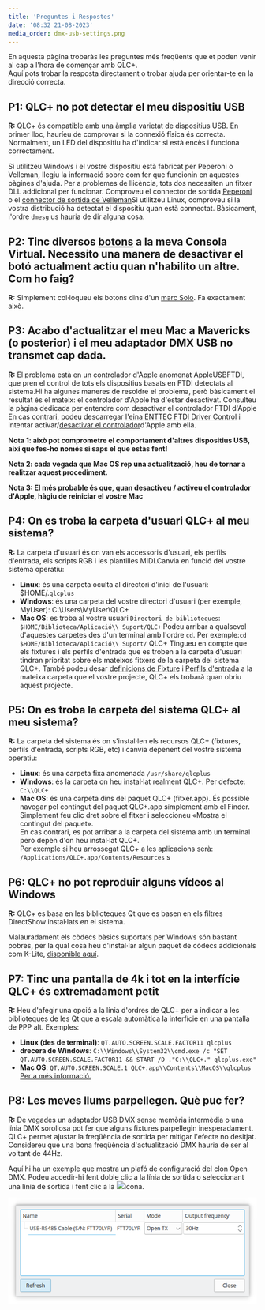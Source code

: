 ```yaml
---
title: 'Preguntes i Respostes'
date: '08:32 21-08-2023'
media_order: dmx-usb-settings.png
---
```


En aquesta pàgina trobaràs les preguntes més freqüents que et poden venir al cap a l'hora de començar amb QLC+.  
Aquí pots trobar la resposta directament o trobar ajuda per orientar-te en la direcció correcta.

## P1: QLC+ no pot detectar el meu dispositiu USB

**R:** QLC+ és compatible amb una àmplia varietat de dispositius USB. En primer lloc, hauríeu de comprovar si la
connexió física és correcta. Normalment, un LED del dispositiu ha d'indicar si està encès i funciona correctament.

Si utilitzeu Windows i el vostre dispositiu està fabricat per Peperoni o Velleman, llegiu la informació sobre com
fer que funcionin en aquestes pàgines d'ajuda. Per a problemes de llicència, tots dos necessiten un fitxer DLL
addicional per funcionar. Comproveu el connector de sortida [Peperoni](/plugins/peperoni) o el
[connector de sortida de Velleman](/plugins/velleman)Si utilitzeu Linux, comproveu si la vostra distribució ha detectat
el dispositiu quan està connectat. Bàsicament, l'ordre `dmesg` us hauria de dir alguna cosa.

## P2: Tinc diversos [botons](/virtual-console/button) a la meva Consola Virtual. Necessito una manera de desactivar el botó actualment actiu quan n'habilito un altre. Com ho faig?

**R:** Simplement col·loqueu els botons dins d'un [marc Solo](/virtual-console/solo-frame). Fa exactament això.

## P3: Acabo d'actualitzar el meu Mac a Mavericks (o posterior) i el meu adaptador DMX USB no transmet cap dada.

**R:** El problema està en un controlador d'Apple anomenat AppleUSBFTDI, que pren el control de tots
els dispositius basats en FTDI detectats al sistema.Hi ha algunes maneres de resoldre el problema,
però bàsicament el resultat és el mateix: el controlador d'Apple ha d'estar desactivat. Consulteu
la pàgina dedicada per entendre com desactivar el controlador FTDI d'Apple En cas contrari, podeu
descarregar [l'eina ENTTEC FTDI Driver Control](https://www.dmxis.com/release/FtdiDriverControl.zip)
i intentar activar/[desactivar el controlador](/plugins/disable-apple-serial-vcp-driver)d'Apple amb ella.

**Nota 1: això pot comprometre el comportament d'altres dispositius USB, així que fes-ho només si saps el que estàs fent!**

**Nota 2: cada vegada que Mac OS rep una actualització, heu de tornar a realitzar aquest procediment.**

**Nota 3: El més probable és que, quan desactiveu / activeu el controlador d'Apple, hàgiu de reiniciar el vostre Mac**

## P4: On es troba la carpeta d'usuari QLC+ al meu sistema?

**R:** La carpeta d'usuari és on van els accessoris d'usuari, els perfils d'entrada, els scripts RGB
i les plantilles MIDI.Canvia en funció del vostre sistema operatiu:

* **Linux**: és una carpeta oculta al directori d'inici de l'usuari: $HOME/.`qlcplus`
* **Windows**: és una carpeta del vostre directori d'usuari (per exemple, MyUser): C:\\Users\\MyUser\\QLC+
* **Mac OS**: es troba al vostre usuari `Directori de biblioteques`: `$HOME/Biblioteca/Aplicació\\ Suport/QLC+`
  Podeu arribar a qualsevol d'aquestes carpetes des d'un terminal amb l'ordre `cd`. Per exemple:`cd $HOME/Biblioteca/Aplicació\\ Suport/`
  QLC+ Tingueu en compte que els fixtures i els perfils d'entrada que es troben a la carpeta d'usuari
  tindran prioritat sobre els mateixos fitxers de la carpeta del sistema QLC+. També podeu desar
  [definicions de Fixture](/basics/glossary-and-concepts#fixtures) i [Perfils d'entrada](/input-output/input-profiles)
  a la mateixa carpeta que el vostre projecte, QLC+ els trobarà quan obriu aquest projecte.

## P5: On es troba la carpeta del sistema QLC+ al meu sistema?

**R:** La carpeta del sistema és on s'instal·len els recursos QLC+ (fixtures, perfils d'entrada, scripts RGB, etc) i canvia depenent del vostre sistema operatiu:

* **Linux**: és una carpeta fixa anomenada `/usr/share/qlcplus`
* **Windows**: és la carpeta on heu instal·lat realment QLC+. Per defecte: `C:\\QLC+`
* **Mac OS**: és una carpeta dins del paquet QLC+ (fitxer.app). És possible navegar pel contingut del
  paquet QLC+.app simplement amb el Finder. Simplement feu clic dret sobre el fitxer i seleccioneu
  «Mostra el contingut del paquet».<br>En cas contrari, es pot arribar a la carpeta del sistema amb
  un terminal però depèn d'on heu instal·lat QLC+.<br>Per exemple si heu arrossegat QLC+ a les aplicacions
  serà: `/Applications/QLC+.app/Contents/Resources` s

## P6: QLC+ no pot reproduir alguns vídeos al Windows

**R:** QLC+ es basa en les biblioteques Qt que es basen en els filtres DirectShow instal·lats en el sistema.

Malauradament els còdecs bàsics suportats per Windows són bastant pobres, per la qual cosa heu d'instal·lar
algun paquet de còdecs addicionals com K-Lite, [disponible aquí](https://www.codecguide.com/download_kl.htm).

## P7: Tinc una pantalla de 4k i tot en la interfície QLC+ és extremadament petit

**R:** Heu d'afegir una opció a la línia d'ordres de QLC+ per a indicar a les biblioteques de
les Qt que a escala automàtica la interfície en una pantalla de PPP alt. Exemples:

* **Linux (des de terminal)**: `QT.AUTO.SCREEN.SCALE.FACTOR11 qlcplus`
* **drecera de Windows**: `C:\\Windows\\System32\\cmd.exe /c "SET QT.AUTO.SCREEN.SCALE.FACTOR11 && START /D ."C:\\QLC+." qlcplus.exe"`
* **Mac OS**: `QT.AUTO.SCREEN.SCALE.1 QLC+.app\\Contents\\MacOS\\qlcplus`
  [Per a més informació.](/advanced/command-line-parameters) 

## P8: Les meves llums parpellegen. Què puc fer?

**R:** De vegades un adaptador USB DMX sense memòria intermèdia o una línia DMX sorollosa pot
fer que alguns fixtures parpellegin inesperadament. QLC+ permet ajustar la freqüència de sortida
per mitigar l'efecte no desitjat. Considereu que una bona freqüència d'actualització DMX hauria de
ser al voltant de 44Hz.

Aquí hi ha un exemple que mostra un plafó de configuració del clon Open DMX. Podeu accedir-hi fent doble clic
a la línia de sortida o seleccionant una línia de sortida i fent clic a la  ![](/basics/configure.png)icona.

![dmx-usb-settings](dmx-usb-settings.png "dmx-usb-settings")
